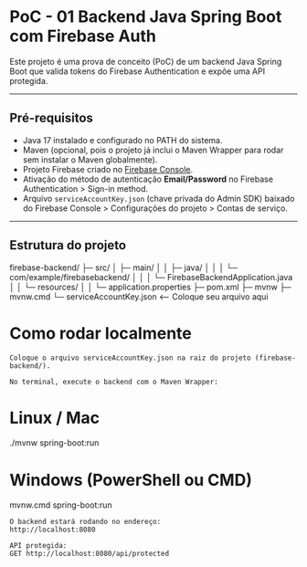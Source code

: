 # PoC - 01 Backend Java Spring Boot com Firebase Auth

Este projeto é uma prova de conceito (PoC) de um backend Java Spring Boot que valida tokens do Firebase Authentication e expõe uma API protegida.

---

## Pré-requisitos

- Java 17 instalado e configurado no PATH do sistema.
- Maven (opcional, pois o projeto já inclui o Maven Wrapper para rodar sem instalar o Maven globalmente).
- Projeto Firebase criado no [Firebase Console](https://console.firebase.google.com/).
- Ativação do método de autenticação **Email/Password** no Firebase Authentication > Sign-in method.
- Arquivo `serviceAccountKey.json` (chave privada do Admin SDK) baixado do Firebase Console > Configurações do projeto > Contas de serviço.

---

## Estrutura do projeto

firebase-backend/
├─ src/
│ ├─ main/
│ │ ├─ java/
│ │ │ └─ com/example/firebasebackend/
│ │ │ └─ FirebaseBackendApplication.java
│ │ └─ resources/
│ │ └─ application.properties
├─ pom.xml
├─ mvnw
├─ mvnw.cmd
└─ serviceAccountKey.json <-- Coloque seu arquivo aqui

# Como rodar localmente

    Coloque o arquivo serviceAccountKey.json na raiz do projeto (firebase-backend/).

    No terminal, execute o backend com o Maven Wrapper:

# Linux / Mac
./mvnw spring-boot:run

# Windows (PowerShell ou CMD)
mvnw.cmd spring-boot:run

    O backend estará rodando no endereço:
    http://localhost:8080

    API protegida:
    GET http://localhost:8080/api/protected

